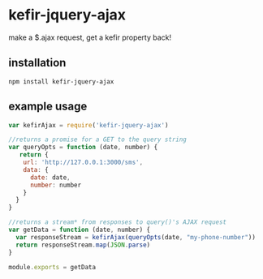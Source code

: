 # kefir-jquery-ajax

make a $.ajax request, get a kefir property back!

## installation

`npm install kefir-jquery-ajax`

## example usage

```javascript
var kefirAjax = require('kefir-jquery-ajax')

//returns a promise for a GET to the query string
var queryOpts = function (date, number) {
   return {
    url: 'http://127.0.0.1:3000/sms',
    data: { 
      date: date, 
      number: number 
    }
  }
}

//returns a stream* from responses to query()'s AJAX request
var getData = function (date, number) {
  var responseStream = kefirAjax(queryOpts(date, "my-phone-number"))
  return responseStream.map(JSON.parse)
}

module.exports = getData
```
